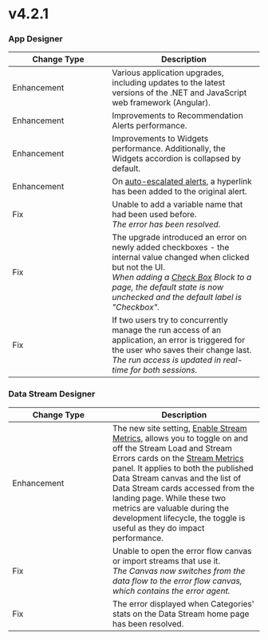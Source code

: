 # v4.2.1

### App Designer

<table><thead><tr><th width="184">Change Type</th><th>Description</th></tr></thead><tbody><tr><td>Enhancement</td><td>Various application upgrades, including updates to the latest versions of the .NET and JavaScript web framework (Angular).</td></tr><tr><td>Enhancement</td><td>Improvements to Recommendation Alerts performance.</td></tr><tr><td>Enhancement</td><td>Improvements to Widgets performance. Additionally, the Widgets accordion is collapsed by default.</td></tr><tr><td>Enhancement</td><td>On <a href="../../concepts/recommendation/auto-escalate.md">auto-escalated alerts</a>, a hyperlink has been added to the original alert.</td></tr><tr><td>Fix</td><td>Unable to add a variable name that had been used before. <br><em>The error has been resolved.</em></td></tr><tr><td>Fix</td><td>The upgrade introduced an error on newly added checkboxes - the internal value changed when clicked but not the UI.<br><em>When adding a</em> <a href="../../blocks/basic/checkbox.md"><em>Check Box</em></a> <em>Block to a page, the default state is now unchecked and the default label is "Checkbox".</em> </td></tr><tr><td>Fix</td><td>If two users try to concurrently manage the run access of an application, an error is triggered for the user who saves their change last. <br><em>The run access is updated in real-time for both sessions.</em></td></tr></tbody></table>

### Data Stream Designer

<table><thead><tr><th width="185">Change Type</th><th>Description</th></tr></thead><tbody><tr><td>Enhancement</td><td>The new site setting, <a href="../../how-to-guides/manage-site-settings.md#disable-stream-metrics">Enable Stream Metrics</a>, allows you to toggle on and off the Stream Load and Stream Errors cards on the <a href="../../how-to-guides/data-streams/use-stream-metrics.md">Stream Metrics</a> panel. It applies to both the published Data Stream canvas and the list of Data Stream cards accessed from the landing page. While these two metrics are valuable during the development lifecycle, the toggle is useful as they do impact performance.</td></tr><tr><td>Fix</td><td>Unable to open the error flow canvas or import streams that use it. <br><em>The Canvas now switches from the data flow to the error flow canvas, which contains the error agent.</em></td></tr><tr><td>Fix</td><td>The error displayed when Categories' stats on the Data Stream home page has been resolved.</td></tr></tbody></table>
